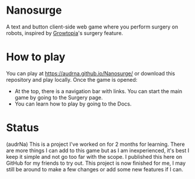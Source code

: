 # Nanosurge
A text and button client-side web game where you perform surgery on robots, inspired by [Growtopia](https://www.growtopiagame.com/)'s surgery feature.

# How to play
You can play at https://audrna.github.io/Nanosurge/ or download this repository and play locally. Once the game is opened:
+ At the top, there is a navigation bar with links. You can start the main game by going to the Surgery page.
+ You can learn how to play by going to the Docs.

# Status
(audrNa) This is a project I've worked on for 2 months for learning. There are more things I can add to this game but as I am inexperienced, it's best I keep it simple and not go too far with the scope. I published this here on GitHub for my friends to try out. This project is now finished for me, I may still be around to make a few changes or add some new features if I can.
